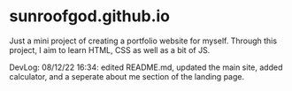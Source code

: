 # sunroofgod.github.io

Just a mini project of creating a portfolio website for myself. Through this project, I aim to learn HTML, CSS as well as a bit of JS.

DevLog:
08/12/22 16:34: edited README.md, updated the main site, added calculator, and a seperate about me section of the landing page.